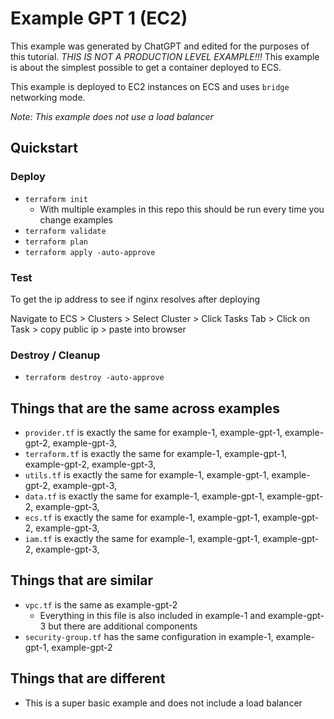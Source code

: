 # Example GPT 1 (EC2)

This example was generated by ChatGPT and edited for the purposes of this tutorial. *THIS IS NOT A PRODUCTION LEVEL
EXAMPLE!!!* This example is about the simplest possible to get a container deployed to ECS.

This example is deployed to EC2 instances on ECS and uses `bridge` networking mode.

*Note: This example does not use a load balancer*

## Quickstart

### Deploy

* `terraform init`
  * With multiple examples in this repo this should be run every time you change examples
* `terraform validate`
* `terraform plan`
* `terraform apply -auto-approve`

### Test

To get the ip address to see if nginx resolves after deploying

Navigate to ECS > Clusters > Select Cluster > Click Tasks Tab > Click on Task > copy public ip > paste into browser

### Destroy / Cleanup

* `terraform destroy -auto-approve`

## Things that are the same across examples

* `provider.tf` is exactly the same for example-1, example-gpt-1, example-gpt-2, example-gpt-3,
* `terraform.tf` is exactly the same for example-1, example-gpt-1, example-gpt-2, example-gpt-3,
* `utils.tf` is exactly the same for example-1, example-gpt-1, example-gpt-2, example-gpt-3,
* `data.tf` is exactly the same for example-1, example-gpt-1, example-gpt-2, example-gpt-3,
* `ecs.tf` is exactly the same for example-1, example-gpt-1, example-gpt-2, example-gpt-3,
* `iam.tf` is exactly the same for example-1, example-gpt-1, example-gpt-2, example-gpt-3,

## Things that are similar

* `vpc.tf` is the same as example-gpt-2
  * Everything in this file is also included in example-1 and example-gpt-3 but there are additional components
* `security-group.tf` has the same configuration in example-1, example-gpt-1, example-gpt-2


## Things that are different

* This is a super basic example and does not include a load balancer